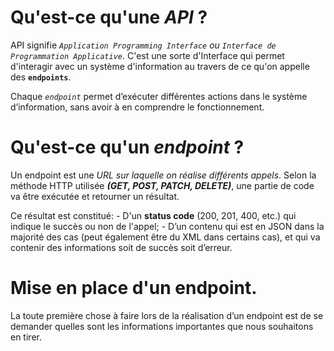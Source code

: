 # Qu'est-ce qu'une _API_ ?

API signifie *`Application Programming Interface` ou `Interface de Programmation Applicative`*.
C'est une sorte d'Interface qui permet d'interagir avec un système d'information au travers de ce qu'on
appelle des __`endpoints`__.

Chaque *`endpoint`* permet d’exécuter différentes actions dans le système d’information,
sans avoir à en comprendre le fonctionnement.


# Qu'est-ce qu'un _endpoint_ ?

Un endpoint est une *URL sur laquelle on réalise différents appels*.
Selon la méthode HTTP utilisée *__(GET, POST, PATCH, DELETE)__*, une partie de code va
être exécutée et retourner un résultat.

Ce résultat est constitué:
    - D'un __status code__ (200, 201, 400, etc.) qui indique le succès ou non de l'appel;
    - D’un contenu qui est en JSON dans la majorité des cas (peut également être du XML dans certains cas),
    et qui va contenir des informations soit de succès soit d’erreur.

# Mise en place d'un endpoint.

La toute première chose à faire lors de la réalisation d’un endpoint est de se demander
quelles sont les informations importantes que nous souhaitons en tirer.
